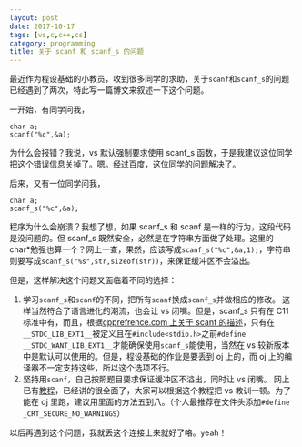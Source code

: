 ```yaml
---
layout: post
date: 2017-10-17
tags: [vs,c,c++,cs]
category: programming
title: 关于 scanf 和 scanf_s 的问题
---
```


最近作为程设基础的小教员，收到很多同学的求助，关于`scanf`和`scanf_s`的问题已经遇到了两次，特此写一篇博文来叙述一下这个问题。

一开始，有同学问我，
```
char a;
scanf("%c",&a);
```
为什么会报错？我说，vs 默认强制要求使用 scanf_s 函数，于是我建议这位同学把这个错误信息关掉了。嗯。经过百度，这位同学的问题解决了。

后来，又有一位同学问我，
```
char a;
scanf_s("%c",&a);
```
程序为什么会崩溃？我想了想，如果 scanf_s 和 scanf 是一样的行为，这段代码是没问题的。但 scanf_s 既然安全，必然是在字符串方面做了处理。这里的 char*勉强也算一个？网上一查，果然，应该写成`scanf_s("%c",&a,1);`，字符串则要写成`scanf_s("%s",str,sizeof(str))`，来保证缓冲区不会溢出。

但是，这样解决这个问题又面临着不同的选择：

1. 学习`scanf_s`和`scanf`的不同，把所有`scanf`换成`scanf_s`并做相应的修改。
   这样当然符合了语言进化的潮流，也会让 vs 闭嘴。但是，scanf_s 只有在 C11 标准中有，而且，根据[cpprefrence.com 上关于 scanf 的描述](http://en.cppreference.com/w/c/io/fscanf)，只有在`__STDC_LIB_EXT1__`被定义且在`#include<stdio.h>`之前`#define __STDC_WANT_LIB_EXT1__`才能确保使用`scanf_s`能使用，当然在 vs 较新版本中是默认可以使用的。但是，程设基础的作业是要丢到 oj 上的，而 oj 上的编译器不一定支持这些，所以这个选项不行。
2. 坚持用`scanf`，自己按照题目要求保证缓冲区不溢出，同时让 vs 闭嘴。
   网上已有[教程](https://www.cnblogs.com/wangduo/p/5554465.html)，已经讲的很全面了，大家可以根据这个教程把 vs 教训一顿。为了能在 oj 里跑，建议用里面的方法五到八。（个人最推荐在文件头添加`#define _CRT_SECURE_NO_WARNINGS`）

以后再遇到这个问题，我就丢这个连接上来就好了咯。yeah！
